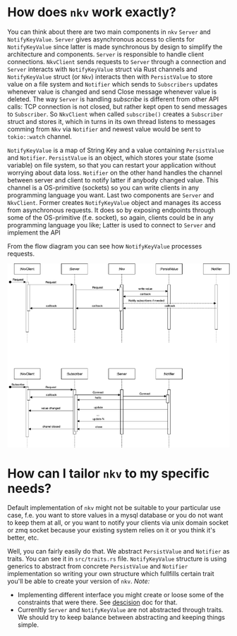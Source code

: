 # How does `nkv` work exactly?

You can think about there are two main components in `nkv` `Server` and `NotifyKeyValue`.
`Server` gives asynchronous access to clients for `NotifyKeyValue` since latter is made
synchronous by design to simplify the architecture and components. `Server` is responsible
to handle client connections.
`NkvClient` sends requests to `Server` through a connection and `Server` interacts with `NotifyKeyValue`
struct via Rust channels and `NotifyKeyValue` struct (or `Nkv`) interacts then with `PersistValue` to store
value on a file system and `Notifier` which sends to `Subscribers` updates whenever value is changed and
send Close message whenever value is deleted.
The way `Server` is handling *subscribe* is different from other API calls: TCP connection is not closed,
but rather kept open to send messages to `Subscriber`. So `NkvClient` when called `subscribe()` creates a 
`Subscriber` struct and stores it, which in turns in its own thread listens to messages comming from `Nkv`
 via `Notifier` and newest value would be sent to `tokio::watch` channel.

`NotifyKeyValue` is a map of String Key and a value containing `PersistValue` and `Notifier`.
`PersistValue` is an object, which stores your state (some variable) on file system, so that
you can restart your application without worrying about data loss. `Notifier` on the other hand
handles the channel between server and client to notify latter if anybody changed value. This 
channel is a OS-primitive (sockets) so you can 
write clients in any programming language you want. Last two components are `Server` and `NkvClient`.
Former creates `NotifyKeyValue` object and manages its access from asynchronous requests. It does 
so by exposing endpoints through some of the OS-primitive (f.e. socket), so again, clients could
be in any programming language you like; Latter is used to connect to `Server` and implement the API

From the flow diagram you can see how `NotifyKeyValue` processes requests.

![nkv flow diagram](../imgs/nkv_flow.drawio.png)

# How can I tailor `nkv` to my specific needs?

Default implementation of `nkv` might not be suitable to your particular use case, f.e. you want to store
values in a mysql database or you do not want to keep them at all, or you want to notify your clients via 
unix domain socket or zmq socket because your existing system relies on it or you think it's better, etc.

Well, you can fairly easily do that. We abstract `PersistValue` and `Notifier` as traits. You can see it in
`src/traits.rs` file. `NotifyKeyValue` structure is using generics to abstract from concrete `PersistValue` and
`Notifier` implementation so writing your own structure which fullfills certain trait you'll be able to create
your version of `nkv`. 
*Note:*

- Implementing different interface you might create or loose some of the constraints that were there. See [descision](./DESIGN_DECISIONS.md) doc for that. 
- Currenltly `Server` and `NotifyKeyValue` are not abstracted through traits. We should try to keep balance between abstracting and keeping things simple.
